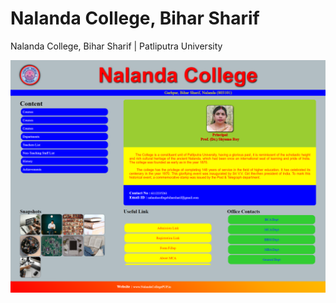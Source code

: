 # Nalanda College, Bihar Sharif
Nalanda College, Bihar Sharif | Patliputra University

<img src="Nalanda College.png" alt="Nalanda College">
